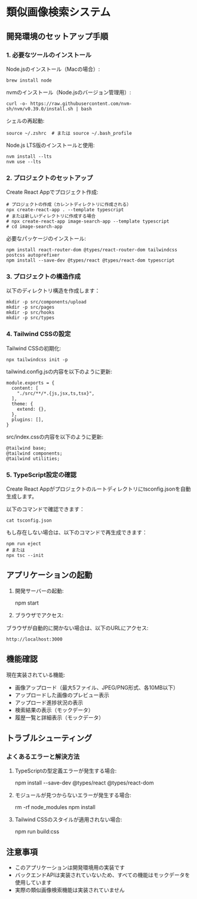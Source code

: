 # 類似画像検索システム

## 開発環境のセットアップ手順

### 1. 必要なツールのインストール

Node.jsのインストール（Macの場合）:

    brew install node

nvmのインストール（Node.jsのバージョン管理用）:

    curl -o- https://raw.githubusercontent.com/nvm-sh/nvm/v0.39.0/install.sh | bash

シェルの再起動:

    source ~/.zshrc  # または source ~/.bash_profile

Node.js LTS版のインストールと使用:

    nvm install --lts
    nvm use --lts

### 2. プロジェクトのセットアップ

Create React Appでプロジェクト作成:

    # プロジェクトの作成（カレントディレクトリに作成される）
    npx create-react-app . --template typescript
    # または新しいディレクトリに作成する場合
    # npx create-react-app image-search-app --template typescript
    # cd image-search-app

必要なパッケージのインストール:

    npm install react-router-dom @types/react-router-dom tailwindcss postcss autoprefixer
    npm install --save-dev @types/react @types/react-dom typescript

### 3. プロジェクトの構造作成

以下のディレクトリ構造を作成します：

    mkdir -p src/components/upload
    mkdir -p src/pages
    mkdir -p src/hooks
    mkdir -p src/types

### 4. Tailwind CSSの設定

Tailwind CSSの初期化:

    npx tailwindcss init -p

tailwind.config.jsの内容を以下のように更新:

    module.exports = {
      content: [
        "./src/**/*.{js,jsx,ts,tsx}",
      ],
      theme: {
        extend: {},
      },
      plugins: [],
    }

src/index.cssの内容を以下のように更新:

    @tailwind base;
    @tailwind components;
    @tailwind utilities;

### 5. TypeScript設定の確認

Create React Appがプロジェクトのルートディレクトリにtsconfig.jsonを自動生成します。

以下のコマンドで確認できます：

    cat tsconfig.json

もし存在しない場合は、以下のコマンドで再生成できます：

    npm run eject
    # または
    npx tsc --init

## アプリケーションの起動

1. 開発サーバーの起動:

    npm start

2. ブラウザでアクセス:

ブラウザが自動的に開かない場合は、以下のURLにアクセス:

    http://localhost:3000

## 機能確認

現在実装されている機能:

- 画像アップロード（最大5ファイル、JPEG/PNG形式、各10MB以下）
- アップロードした画像のプレビュー表示
- アップロード進捗状況の表示
- 検索結果の表示（モックデータ）
- 履歴一覧と詳細表示（モックデータ）

## トラブルシューティング

### よくあるエラーと解決方法

1. TypeScriptの型定義エラーが発生する場合:

    npm install --save-dev @types/react @types/react-dom

2. モジュールが見つからないエラーが発生する場合:

    rm -rf node_modules
    npm install

3. Tailwind CSSのスタイルが適用されない場合:

    npm run build:css

## 注意事項

- このアプリケーションは開発環境用の実装です
- バックエンドAPIは実装されていないため、すべての機能はモックデータを使用しています
- 実際の類似画像検索機能は実装されていません
